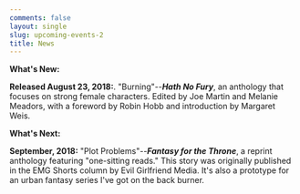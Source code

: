 ```yaml
---
comments: false
layout: single
slug: upcoming-events-2
title: News
---
```


**What's New:**

**Released August 23, 2018:**. "Burning"--**_Hath No Fury_**, an anthology that focuses on strong female characters. Edited by Joe Martin and Melanie Meadors, with a foreword by Robin Hobb and introduction by Margaret Weis. 



**What's Next:**

**September, 2018:**  "Plot Problems"--**_Fantasy for the Throne_**, a reprint anthology featuring "one-sitting reads." This story was originally published in the EMG Shorts column by Evil Girlfriend Media. It's also a prototype for an urban fantasy series I've got on the back burner. 

